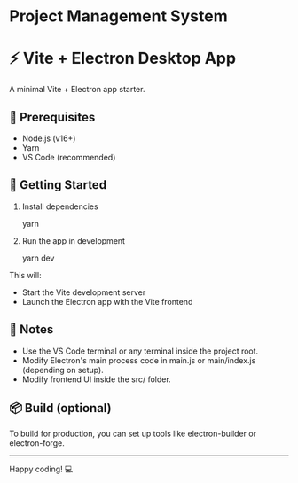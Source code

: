 # Project Management System
# ⚡ Vite + Electron Desktop App

A minimal Vite + Electron app starter.

## 🧰 Prerequisites

- Node.js (v16+)
- Yarn
- VS Code (recommended)

## 🚀 Getting Started

1. Install dependencies

   yarn

2. Run the app in development

   yarn dev

This will:
- Start the Vite development server
- Launch the Electron app with the Vite frontend

## 📝 Notes

- Use the VS Code terminal or any terminal inside the project root.
- Modify Electron's main process code in main.js or main/index.js (depending on setup).
- Modify frontend UI inside the src/ folder.

## 📦 Build (optional)

To build for production, you can set up tools like electron-builder or electron-forge.

---

Happy coding! 💻
